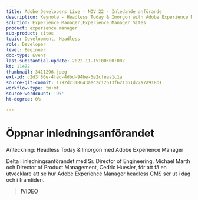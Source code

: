 ```yaml
---
title: Adobe Developers Live - NOV 22 - Inledande anförande
description: Keynote - Headless Today & Imorgon with Adobe Experience ManagerJoin us for the opening keynote with Sr. Director of Engineering, Michael Marth, and Director of Product Management, Cedric Huesler for a developer's look at the current and future of Adobe Experience Manager headless CMS.
solution: Experience Manager,Experience Manager Sites
product: experience manager
sub-product: sites
topic: Development, Headless
role: Developer
level: Beginner
doc-type: Event
last-substantial-update: 2022-11-15T00:00:00Z
kt: 11472
thumbnail: 3411296.jpeg
exl-id: c2d3f86e-4fed-4dbd-94be-6e2cfeaa1c1a
source-git-commit: 1792dc318643aec2c12613f621361d72a7a918b1
workflow-type: tm+mt
source-wordcount: '95'
ht-degree: 0%

---
```


# Öppnar inledningsanförandet

Anteckning: Headless Today &amp; Imorgon med Adobe Experience Manager

Delta i inledningsanförandet med Sr. Director of Engineering, Michael Marth och Director of Product Management, Cedric Huesler, för att få en utvecklare att se hur Adobe Experience Manager headless CMS ser ut i dag och i framtiden.

>[!VIDEO](https://video.tv.adobe.com/v/3411296/?quality=12&learn=on)
